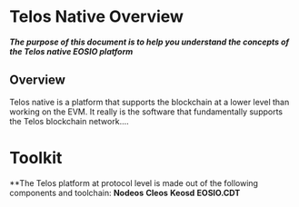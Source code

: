 # Telos Native Overview


_**The purpose of this document is to help you understand the concepts of the Telos native EOSIO platform**_

## Overview

Telos native is a platform that supports the blockchain at a lower level than working on the EVM. It really is the software that fundamentally supports the Telos blockchain network....

# Toolkit

**The Telos platform at protocol level is made out of the following components and toolchain:
**Nodeos**
**Cleos**
**Keosd**
**EOSIO.CDT**





